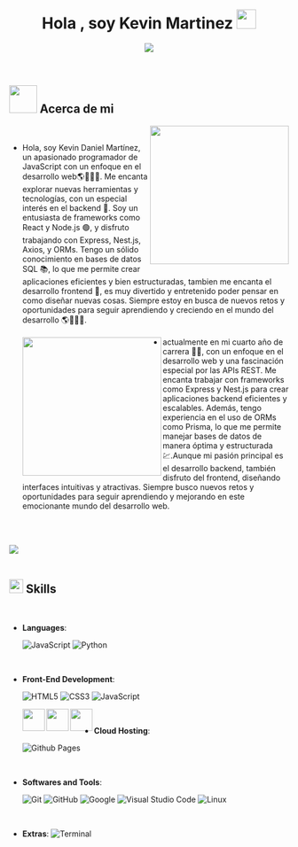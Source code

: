 
<h1 align="center"><b>Hola , soy Kevin Martinez </b><img src="https://media.giphy.com/media/hvRJCLFzcasrR4ia7z/giphy.gif" width="35"></h1>
<!--  -->
<p align="center">
  <a href="https://github.com/DenverCoder1/readme-typing-svg">
  <img src="https://readme-typing-svg.herokuapp.com?font=Time+New+Roman&color=cyan&size=25&center=true&vCenter=true&width=600&height=100&lines=Junior+Software+Developer,;Backend+Developer+Node.js+%26+Express/Nest.js,;Always+Learning+New+Things!">
</a>


</p>


<br>



	
## <picture><img src = "" width = 50px></picture> **Acerca de mi**

<picture> <img align="right" src="https://i.ibb.co/NsZ5Chs/node.png" width = 250px></picture>

<br>

- Hola, soy Kevin Daniel Martínez, un apasionado programador de JavaScript con un enfoque en el desarrollo web🌎📲👨‍💻. Me encanta explorar nuevas herramientas y tecnologías, con un especial interés en el backend 🥫. Soy un entusiasta de frameworks como React y Node.js 🟢, y disfruto trabajando con Express, Nest.js, Axios, y ORMs. Tengo un sólido conocimiento en bases de datos SQL 📚, lo que me permite crear aplicaciones eficientes y bien estructuradas, tambien me encanta el desarrollo frontend 🥏, es muy divertido y entretenido poder pensar en como diseñar nuevas cosas. Siempre estoy en busca de nuevos retos y oportunidades para seguir aprendiendo y creciendo en el mundo del desarrollo 🌎📲🐱‍🏍.
<br><br>
<picture> <img align="left" src="https://i.ibb.co/3sXfgBg/nest.png" width = 250px></picture>
-  actualmente en mi cuarto año de carrera 👨‍🎓, con un enfoque en el desarrollo web y una fascinación especial por las APIs REST. Me encanta trabajar con frameworks como Express y Nest.js para crear aplicaciones backend eficientes y escalables. Además, tengo experiencia en el uso de ORMs como Prisma, lo que me permite manejar bases de datos de manera óptima y estructurada💹.Aunque mi pasión principal es el desarrollo backend, también disfruto del frontend, diseñando interfaces intuitivas y atractivas. Siempre busco nuevos retos y oportunidades para seguir aprendiendo y mejorando en este emocionante mundo del desarrollo web.

<br><br>

<img src="https://user-images.githubusercontent.com/73097560/115834477-dbab4500-a447-11eb-908a-139a6edaec5c.gif"><br><br>

## <img src="https://media2.giphy.com/media/QssGEmpkyEOhBCb7e1/giphy.gif?cid=ecf05e47a0n3gi1bfqntqmob8g9aid1oyj2wr3ds3mg700bl&rid=giphy.gif" width ="25"><b> Skills</b>
<br>

<p align="center">

- **Languages**:
    
   ![JavaScript](https://img.shields.io/badge/JavaScript%20-%23F7DF1E.svg?style=for-the-badge&logo=javascript&logoColor=black)
    ![Python](https://img.shields.io/badge/Python%20-%2314354C.svg?style=for-the-badge&logo=python&logoColor=white)

<br>   
    
- **Front-End Development**:

   ![HTML5](https://img.shields.io/badge/HTML5%20-%23E34F26.svg?style=for-the-badge&logo=html5&logoColor=white)
   ![CSS3](https://img.shields.io/badge/CSS%20-%231572B6.svg?style=for-the-badge&logo=css3&logoColor=white)
   ![JavaScript](https://img.shields.io/badge/JavaScript%20-%23F7DF1E.svg?style=for-the-badge&logo=javascript&logoColor=black)

  <picture> <img align="left" src="https://cdn.icon-icons.com/icons2/2415/PNG/512/react_original_logo_icon_146374.png" width = 40px></picture>
  <picture> <img align="left" src="https://cdn.icon-icons.com/icons2/2107/PNG/512/file_type_tailwind_icon_130128.png" width = 40px></picture>
  <picture> <img align="left" src="https://static-00.iconduck.com/assets.00/next-js-icon-2048x2048-5dqjgeku.png" width = 40px></picture>

<br>

- **Cloud Hosting**:

    ![Github Pages](https://img.shields.io/badge/GitHub%20Pages-%23327FC7.svg?style=for-the-badge&logo=github&logoColor=white)
    
<br>

- **Softwares and Tools**:

    ![Git](https://img.shields.io/badge/git-%23F05033.svg?style=for-the-badge&logo=git&logoColor=white)
    ![GitHub](https://img.shields.io/badge/github-%23121011.svg?style=for-the-badge&logo=github&logoColor=white)
    ![Google](https://img.shields.io/badge/google-%234285F4.svg?style=for-the-badge&logo=google&logoColor=white)
    ![Visual Studio Code](https://img.shields.io/badge/Visual%20Studio%20Code-0078d7.svg?style=for-the-badge&logo=visual-studio-code&logoColor=white)
    ![Linux](https://img.shields.io/badge/Linux-FCC624?style=for-the-badge&logo=linux&logoColor=black) 

<br>

- **Extras**:
    ![Terminal](https://img.shields.io/badge/Terminal-%23054020?style=for-the-badge&logo=gnu-bash&logoColor=white)
     
</p>



